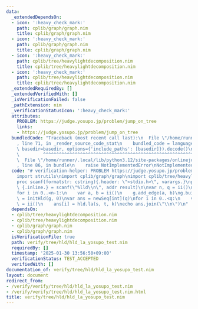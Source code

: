 ```yaml
---
data:
  _extendedDependsOn:
  - icon: ':heavy_check_mark:'
    path: cplib/graph/graph.nim
    title: cplib/graph/graph.nim
  - icon: ':heavy_check_mark:'
    path: cplib/graph/graph.nim
    title: cplib/graph/graph.nim
  - icon: ':heavy_check_mark:'
    path: cplib/tree/heavylightdecomposition.nim
    title: cplib/tree/heavylightdecomposition.nim
  - icon: ':heavy_check_mark:'
    path: cplib/tree/heavylightdecomposition.nim
    title: cplib/tree/heavylightdecomposition.nim
  _extendedRequiredBy: []
  _extendedVerifiedWith: []
  _isVerificationFailed: false
  _pathExtension: nim
  _verificationStatusIcon: ':heavy_check_mark:'
  attributes:
    PROBLEM: https://judge.yosupo.jp/problem/jump_on_tree
    links:
    - https://judge.yosupo.jp/problem/jump_on_tree
  bundledCode: "Traceback (most recent call last):\n  File \"/home/runner/.local/lib/python3.12/site-packages/onlinejudge_verify/documentation/build.py\"\
    , line 71, in _render_source_code_stat\n    bundled_code = language.bundle(stat.path,\
    \ basedir=basedir, options={'include_paths': [basedir]}).decode()\n          \
    \         ^^^^^^^^^^^^^^^^^^^^^^^^^^^^^^^^^^^^^^^^^^^^^^^^^^^^^^^^^^^^^^^^^^^^^^^^^^^^^^^^^\n\
    \  File \"/home/runner/.local/lib/python3.12/site-packages/onlinejudge_verify/languages/nim.py\"\
    , line 86, in bundle\n    raise NotImplementedError\nNotImplementedError\n"
  code: "# verification-helper: PROBLEM https://judge.yosupo.jp/problem/jump_on_tree\n\
    import strutils\nimport cplib/graph/graph\nimport cplib/tree/heavylightdecomposition\n\
    proc scanf(formatstr: cstring){.header: \"<stdio.h>\", varargs.}\nproc ii(): int\
    \ {.inline.} = scanf(\"%lld\\n\", addr result)\n\nvar n, q = ii()\nvar g = initUnWeightedUnDirectedStaticGraph(n)\n\
    for i in 0..<n-1:\n    var a, b = ii()\n    g.add_edge(a, b)\ng.build\n\nvar hld\
    \ = initHld(g, 0)\nvar ans = newSeq[int](q)\nfor i in 0..<q:\n    var s, t, k\
    \ = ii()\n    ans[i] = hld.la(s, t, k)\necho ans.join(\"\\n\")\n"
  dependsOn:
  - cplib/tree/heavylightdecomposition.nim
  - cplib/tree/heavylightdecomposition.nim
  - cplib/graph/graph.nim
  - cplib/graph/graph.nim
  isVerificationFile: true
  path: verify/tree/hld/hld_la_yosupo_test.nim
  requiredBy: []
  timestamp: '2025-01-30 13:56:50+09:00'
  verificationStatus: TEST_ACCEPTED
  verifiedWith: []
documentation_of: verify/tree/hld/hld_la_yosupo_test.nim
layout: document
redirect_from:
- /verify/verify/tree/hld/hld_la_yosupo_test.nim
- /verify/verify/tree/hld/hld_la_yosupo_test.nim.html
title: verify/tree/hld/hld_la_yosupo_test.nim
---
```

